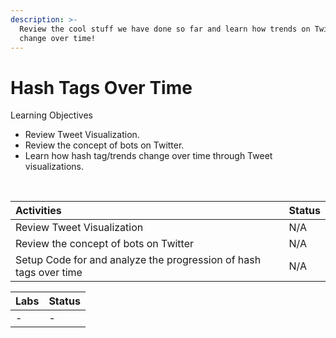 ```yaml
---
description: >-
  Review the cool stuff we have done so far and learn how trends on Twitter
  change over time!
---
```


# Hash Tags Over Time

Learning Objectives‌

* Review Tweet Visualization.
* Review the concept of bots on Twitter.
* Learn how hash tag/trends change over time through Tweet visualizations.

​

| Activities | Status |
| :--- | :--- |
| Review Tweet Visualization | N/A |
| Review the concept of bots on Twitter | N/A |
| Setup Code for and analyze the progression of hash tags over time | N/A |

| Labs | Status |
| :--- | :--- |
| - | - |

